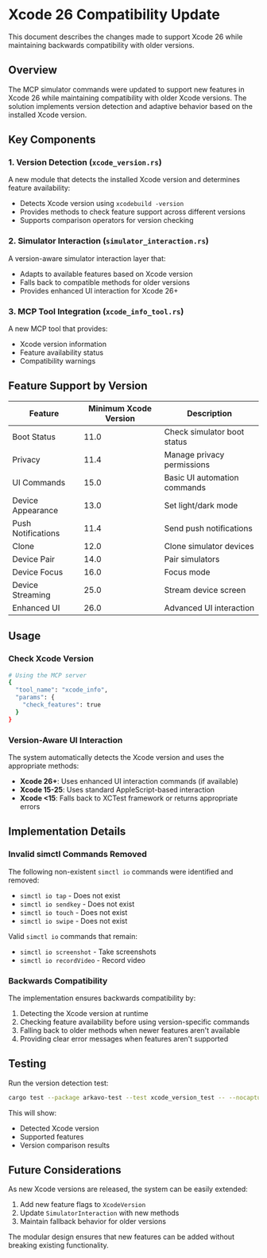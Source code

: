 # Xcode 26 Compatibility Update

This document describes the changes made to support Xcode 26 while maintaining backwards compatibility with older versions.

## Overview

The MCP simulator commands were updated to support new features in Xcode 26 while maintaining compatibility with older Xcode versions. The solution implements version detection and adaptive behavior based on the installed Xcode version.

## Key Components

### 1. Version Detection (`xcode_version.rs`)

A new module that detects the installed Xcode version and determines feature availability:

- Detects Xcode version using `xcodebuild -version`
- Provides methods to check feature support across different versions
- Supports comparison operators for version checking

### 2. Simulator Interaction (`simulator_interaction.rs`)

A version-aware simulator interaction layer that:

- Adapts to available features based on Xcode version
- Falls back to compatible methods for older versions
- Provides enhanced UI interaction for Xcode 26+

### 3. MCP Tool Integration (`xcode_info_tool.rs`)

A new MCP tool that provides:

- Xcode version information
- Feature availability status
- Compatibility warnings

## Feature Support by Version

| Feature | Minimum Xcode Version | Description |
|---------|---------------------|-------------|
| Boot Status | 11.0 | Check simulator boot status |
| Privacy | 11.4 | Manage privacy permissions |
| UI Commands | 15.0 | Basic UI automation commands |
| Device Appearance | 13.0 | Set light/dark mode |
| Push Notifications | 11.4 | Send push notifications |
| Clone | 12.0 | Clone simulator devices |
| Device Pair | 14.0 | Pair simulators |
| Device Focus | 16.0 | Focus mode |
| Device Streaming | 25.0 | Stream device screen |
| Enhanced UI | 26.0 | Advanced UI interaction |

## Usage

### Check Xcode Version

```bash
# Using the MCP server
{
  "tool_name": "xcode_info",
  "params": {
    "check_features": true
  }
}
```

### Version-Aware UI Interaction

The system automatically detects the Xcode version and uses the appropriate methods:

- **Xcode 26+**: Uses enhanced UI interaction commands (if available)
- **Xcode 15-25**: Uses standard AppleScript-based interaction
- **Xcode <15**: Falls back to XCTest framework or returns appropriate errors

## Implementation Details

### Invalid simctl Commands Removed

The following non-existent `simctl io` commands were identified and removed:
- `simctl io tap` - Does not exist
- `simctl io sendkey` - Does not exist
- `simctl io touch` - Does not exist
- `simctl io swipe` - Does not exist

Valid `simctl io` commands that remain:
- `simctl io screenshot` - Take screenshots
- `simctl io recordVideo` - Record video

### Backwards Compatibility

The implementation ensures backwards compatibility by:

1. Detecting the Xcode version at runtime
2. Checking feature availability before using version-specific commands
3. Falling back to older methods when newer features aren't available
4. Providing clear error messages when features aren't supported

## Testing

Run the version detection test:

```bash
cargo test --package arkavo-test --test xcode_version_test -- --nocapture
```

This will show:
- Detected Xcode version
- Supported features
- Version comparison results

## Future Considerations

As new Xcode versions are released, the system can be easily extended:

1. Add new feature flags to `XcodeVersion`
2. Update `SimulatorInteraction` with new methods
3. Maintain fallback behavior for older versions

The modular design ensures that new features can be added without breaking existing functionality.